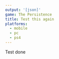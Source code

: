 ```yaml
---
output: '[json]'
game: The Persistence
title: Test this again
platforms:
  - mobile
  - pc
  - ps4
---
```

Test done
